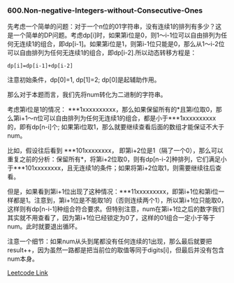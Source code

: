 ### 600.Non-negative-Integers-without-Consecutive-Ones

先考虑一个简单的问题：对于一个n位的01字符串，没有连续1的排列有多少？这是一个简单的DP问题。考虑dp[i]时，如果第i位是0，则1～i-1位可以自由排列为任何无连续1的组合，即dp[i-1]。如果第i位是1，则第i-1位只能是0，那么从1～i-2位可以自由排列为任何无连续1的组合，即dp[i-2].所以动态转移方程是：
```
dp[i]=dp[i-1]+dp[i-2]
```
注意初始条件，dp[0]=1, dp[1]=2; dp[0]是起辅助作用。

那么对于本题而言，我们先将num转化为二进制的字符串。

考虑第i位是1的情况： \***1xxxxxxxxxx，那么如果保留所有的\*且第i位取0，那么第i+1～n位可以自由排列为任何无连续1的组合，都是小于\***1xxxxxxxxxx的，即有dp[n-i]个; 如果第i位取1，那么就要继续查看后面的数组才能保证不大于num。

比如，假设往后看到 \***101xxxxxxxx， 即第i+2位是1（隔了一个0），那么可以重复之前的分析：保留所有\*，将第i+2位取0，则有dp[n-i-2]种排列，它们满足小于\***101xxxxxxxx，且无连续1的条件；如果将第i+2位取1，则需要继续往后查看。

但是，如果看到第i+1位出现了这种情况：\***11xxxxxxxxx，即第i+1位和第i位一样都是1。注意到，第i+1位是不能取1的（否则连续两个1），所以第i+1位只能取0，这样则有dp[n-i-1]种组合符合要求。但特别注意，num在第i+1位之后的数字我们其实就不用查看了，因为第i+1位已经锁定为0了，这样的01组合一定小于等于num。此时就要退出循环。

注意一个细节：如果num从头到尾都没有任何连续的1出现，那么最后就要把result++，因为虽然一路都是把当前位的取值等同于digits[i]，但最后并没有包含num本身。


[Leetcode Link](https://leetcode.com/problems/non-negative-integers-without-consecutive-ones)
